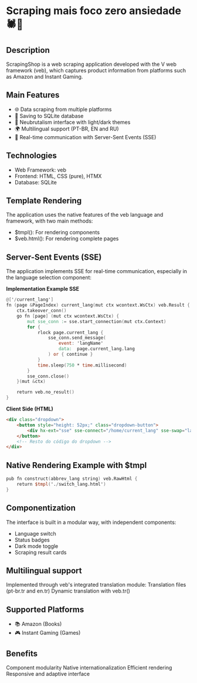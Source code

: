 # Scraping mais foco zero ansiedade 🕷️🛒

## Description

ScrapingShop is a web scraping application developed with the V web framework (veb), which captures product information from platforms such as Amazon and Instant Gaming.

## Main Features

- 🌐 Data scraping from multiple platforms
- 💾 Saving to SQLite database
- 🎨 Neubrutalism interface with light/dark themes
- 🌍 Multilingual support (PT-BR, EN and RU)
- 🔄 Real-time communication with Server-Sent Events (SSE)

## Technologies

- Web Framework: veb
- Frontend: HTML, CSS (pure), HTMX
- Database: SQLite

## Template Rendering

The application uses the native features of the veb language and framework, with two main methods:

- $tmpl(): For rendering components
- $veb.html(): For rendering complete pages

## Server-Sent Events (SSE)

The application implements SSE for real-time communication, especially in the language selection component:

**Implementation Example SSE**
```v
@['/current_lang']
fn (page &PageIndex) current_lang(mut ctx wcontext.WsCtx) veb.Result {
    ctx.takeover_conn()
    go fn [page] (mut ctx wcontext.WsCtx) {
        mut sse_conn := sse.start_connection(mut ctx.Context)
        for {
            rlock page.current_lang {
                sse_conn.send_message(
                    event: 'langName'
                    data:  page.current_lang.lang
                ) or { continue }
            }
            time.sleep(750 * time.millisecond)
        }
        sse_conn.close()
    }(mut &ctx)

    return veb.no_result()
}
```

**Client Side (HTML)**
```html
<div class="dropdown">
    <button style="height: 52px;" class="dropdown-button">
        <div hx-ext="sse" sse-connect="/home/current_lang" sse-swap="langName"></div>
    </button>
    <!-- Resto do código do dropdown -->
</div>
```

## Native Rendering Example with $tmpl

```v
pub fn construct(abbrev_lang string) veb.RawHtml {
    return $tmpl('./switch_lang.html')
}
```

## Componentization

The interface is built in a modular way, with independent components:
- Language switch
- Status badges
- Dark mode toggle
- Scraping result cards

## Multilingual support

Implemented through veb's integrated translation module:
Translation files (pt-br.tr and en.tr)
Dynamic translation with veb.tr()

## Supported Platforms

- 📚 Amazon (Books)
- 🎮 Instant Gaming (Games)

## Benefits

Component modularity
Native internationalization
Efficient rendering
Responsive and adaptive interface
